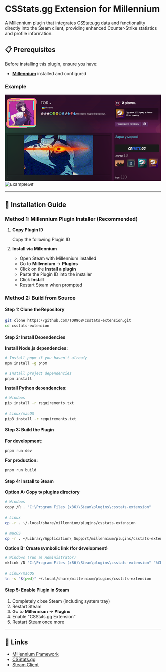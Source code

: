 # CSStats.gg Extension for Millennium

A Millennium plugin that integrates CSStats.gg data and functionality directly into the Steam client, providing enhanced Counter-Strike statistics and profile information.

## 📋 Prerequisites

Before installing this plugin, ensure you have:

-   **[Millennium](https://steambrew.app/)** installed and configured

### Example

![Example](./example.png)
![ExampleGif](./example.gif)

---

## 🚀 Installation Guide

### Method 1: Millennium Plugin Installer (Recommended)

1. **Copy Plugin ID**

    Copy the following Plugin ID

2. **Install via Millennium**

    - Open Steam with Millennium installed
    - Go to **Millennium** → **Plugins**
    - Click on the **Install a plugin**
    - Paste the Plugin ID into the installer
    - Click **Install**
    - Restart Steam when prompted

### Method 2: Build from Source

#### Step 1: Clone the Repository

```bash
git clone https://github.com/TOR968/csstats-extension.git
cd csstats-extension
```

#### Step 2: Install Dependencies

**Install Node.js dependencies:**

```bash
# Install pnpm if you haven't already
npm install -g pnpm

# Install project dependencies
pnpm install
```

**Install Python dependencies:**

```bash
# Windows
pip install -r requirements.txt

# Linux/macOS
pip3 install -r requirements.txt
```

#### Step 3: Build the Plugin

**For development:**

```bash
pnpm run dev
```

**For production:**

```bash
pnpm run build
```

#### Step 4: Install to Steam

**Option A: Copy to plugins directory**

```bash
# Windows
copy /R . "C:\Program Files (x86)\Steam\plugins\csstats-extension"

# Linux
cp -r . ~/.local/share/millennium/plugins/csstats-extension

# macOS
cp -r . ~/Library/Application\ Support/millennium/plugins/csstats-extension
```

**Option B: Create symbolic link (for development)**

```bash
# Windows (run as Administrator)
mklink /D "C:\Program Files (x86)\Steam\plugins\csstats-extension" "%CD%"

# Linux/macOS
ln -s "$(pwd)" ~/.local/share/millennium/plugins/csstats-extension
```

#### Step 5: Enable Plugin in Steam

1. Completely close Steam (including system tray)
2. Restart Steam
3. Go to **Millennium** → **Plugins**
4. Enable "CSStats.gg Extension"
5. Restart Steam once more

---

## 🔗 Links

-   [Millennium Framework](https://github.com/SteamClientHomebrew/Millennium)
-   [CSStats.gg](https://csstats.gg)
-   [Steam Client](https://store.steampowered.com/about/)
